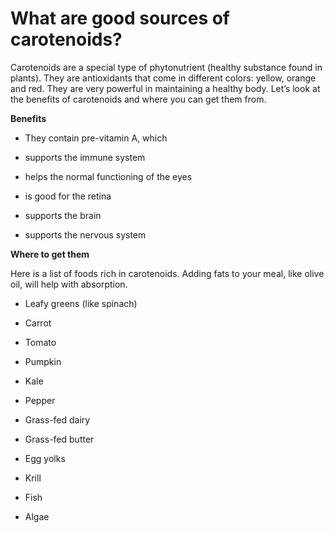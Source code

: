 # What are good sources of carotenoids?

Carotenoids are a special type of phytonutrient (healthy substance found in plants). They are antioxidants that come in different colors: yellow, orange and red. They are very powerful in maintaining a healthy body. Let’s look at the benefits of carotenoids and where you can get them from.

**Benefits**

- They contain pre-vitamin A, which

- supports the immune system

- helps the normal functioning of the eyes

- is good for the retina

- supports the brain

- supports the nervous system

**Where to get them**

Here is a list of foods rich in carotenoids. Adding fats to your meal, like olive oil, will help with absorption.

- Leafy greens (like spinach)

- Carrot

- Tomato

- Pumpkin

- Kale

- Pepper

- Grass-fed dairy

- Grass-fed butter

- Egg yolks

- Krill

- Fish

- Algae